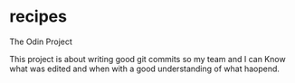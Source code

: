 # recipes
The Odin Project

This project is about writing good git commits so my team and I can Know what was edited and when with a good understanding of what haopend.
